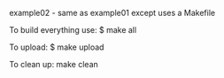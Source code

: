 example02 - same as example01 except uses a Makefile

To build everything use:
$ make all

To upload:
$ make upload

To clean up:
make clean
